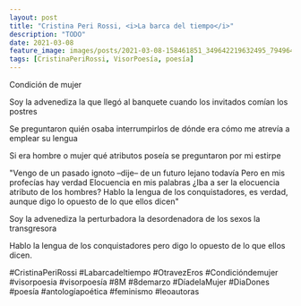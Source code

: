 ```yaml
---
layout: post
title: "Cristina Peri Rossi, <i>La barca del tiempo</i>"
description: "TODO"
date: 2021-03-08
feature_image: images/posts/2021-03-08-158461851_349642219632495_7949640789612509279_n_17882718830120296.jpg
tags: [CristinaPeriRossi, VisorPoesía, poesía]
---
```


Condición de mujer
 
Soy la advenediza
la que llegó al banquete
cuando los invitados comían 
los postres
 
Se preguntaron
quién osaba interrumpirlos
de dónde era
cómo me atrevía a emplear su lengua
 
Si era hombre o mujer
qué atributos poseía
se preguntaron por mi estirpe
 
"Vengo de un pasado ignoto –dije–
de un futuro lejano todavía
Pero en mis profecías hay verdad
Elocuencia en mis palabras
¿Iba a ser la elocuencia
atributo de los hombres?
Hablo la lengua de los conquistadores,
es verdad,
aunque digo lo opuesto de lo que ellos dicen"
 
Soy la advenediza
la perturbadora
la desordenadora de los sexos
la transgresora
 
Hablo la lengua de los conquistadores
pero digo lo opuesto de lo que ellos dicen.
<!--more-->

#CristinaPeriRossi #Labarcadeltiempo #OtravezEros #Condicióndemujer #visorpoesia #visorpoesía #8M #8demarzo #DíadelaMujer #DiaDones #poesía #antologíapoética #feminismo #leoautoras


